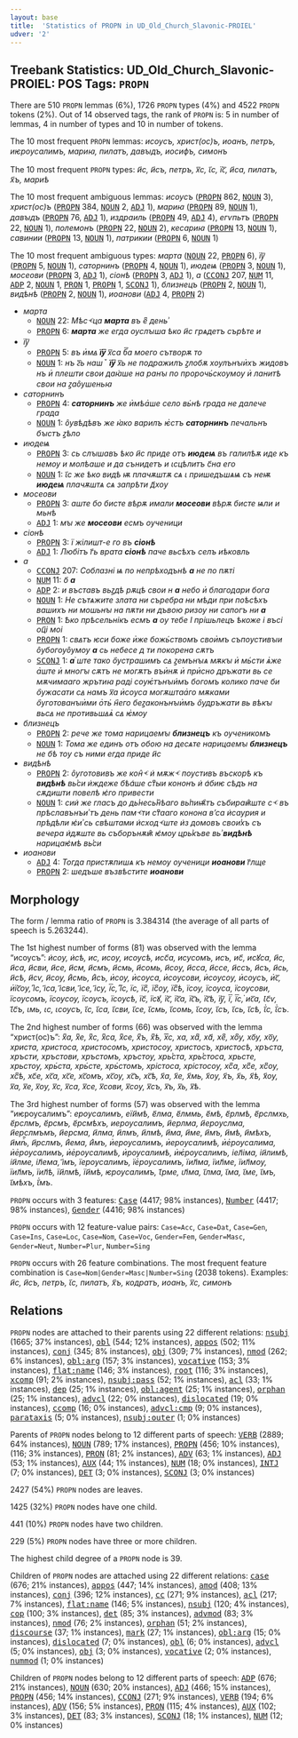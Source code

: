 ```yaml
---
layout: base
title:  'Statistics of PROPN in UD_Old_Church_Slavonic-PROIEL'
udver: '2'
---
```


## Treebank Statistics: UD_Old_Church_Slavonic-PROIEL: POS Tags: `PROPN`

There are 510 `PROPN` lemmas (6%), 1726 `PROPN` types (4%) and 4522 `PROPN` tokens (2%).
Out of 14 observed tags, the rank of `PROPN` is: 5 in number of lemmas, 4 in number of types and 10 in number of tokens.

The 10 most frequent `PROPN` lemmas: <em>исоусъ, христ(ос)ъ, иоанъ, петръ, иѥроусалимъ, мариꙗ, пилатъ, давꙑдъ, иосифъ, симонъ</em>

The 10 most frequent `PROPN` types:  <em>и҃с, и҃съ, петръ, х꙯с, ꙇ҃с, їс꙯, и҃са, пилатъ, х҃ъ, мариѣ</em>

The 10 most frequent ambiguous lemmas: <em>исоусъ</em> (<tt><a href="cu_proiel-pos-PROPN.html">PROPN</a></tt> 862, <tt><a href="cu_proiel-pos-NOUN.html">NOUN</a></tt> 3), <em>христ(ос)ъ</em> (<tt><a href="cu_proiel-pos-PROPN.html">PROPN</a></tt> 384, <tt><a href="cu_proiel-pos-NOUN.html">NOUN</a></tt> 2, <tt><a href="cu_proiel-pos-ADJ.html">ADJ</a></tt> 1), <em>мариꙗ</em> (<tt><a href="cu_proiel-pos-PROPN.html">PROPN</a></tt> 89, <tt><a href="cu_proiel-pos-NOUN.html">NOUN</a></tt> 1), <em>давꙑдъ</em> (<tt><a href="cu_proiel-pos-PROPN.html">PROPN</a></tt> 76, <tt><a href="cu_proiel-pos-ADJ.html">ADJ</a></tt> 1), <em>издраиль</em> (<tt><a href="cu_proiel-pos-PROPN.html">PROPN</a></tt> 49, <tt><a href="cu_proiel-pos-ADJ.html">ADJ</a></tt> 4), <em>егѵпьтъ</em> (<tt><a href="cu_proiel-pos-PROPN.html">PROPN</a></tt> 22, <tt><a href="cu_proiel-pos-NOUN.html">NOUN</a></tt> 1), <em>полемонъ</em> (<tt><a href="cu_proiel-pos-PROPN.html">PROPN</a></tt> 22, <tt><a href="cu_proiel-pos-NOUN.html">NOUN</a></tt> 2), <em>кесариꙗ</em> (<tt><a href="cu_proiel-pos-PROPN.html">PROPN</a></tt> 13, <tt><a href="cu_proiel-pos-NOUN.html">NOUN</a></tt> 1), <em>савинии</em> (<tt><a href="cu_proiel-pos-PROPN.html">PROPN</a></tt> 13, <tt><a href="cu_proiel-pos-NOUN.html">NOUN</a></tt> 1), <em>патрикии</em> (<tt><a href="cu_proiel-pos-PROPN.html">PROPN</a></tt> 6, <tt><a href="cu_proiel-pos-NOUN.html">NOUN</a></tt> 1)

The 10 most frequent ambiguous types:  <em>марта</em> (<tt><a href="cu_proiel-pos-NOUN.html">NOUN</a></tt> 22, <tt><a href="cu_proiel-pos-PROPN.html">PROPN</a></tt> 6), <em>їу꙯</em> (<tt><a href="cu_proiel-pos-PROPN.html">PROPN</a></tt> 5, <tt><a href="cu_proiel-pos-NOUN.html">NOUN</a></tt> 1), <em>саторнинъ</em> (<tt><a href="cu_proiel-pos-PROPN.html">PROPN</a></tt> 4, <tt><a href="cu_proiel-pos-NOUN.html">NOUN</a></tt> 1), <em>июдеѩ</em> (<tt><a href="cu_proiel-pos-PROPN.html">PROPN</a></tt> 3, <tt><a href="cu_proiel-pos-NOUN.html">NOUN</a></tt> 1), <em>мосеови</em> (<tt><a href="cu_proiel-pos-PROPN.html">PROPN</a></tt> 3, <tt><a href="cu_proiel-pos-ADJ.html">ADJ</a></tt> 1), <em>сіонѣ</em> (<tt><a href="cu_proiel-pos-PROPN.html">PROPN</a></tt> 3, <tt><a href="cu_proiel-pos-ADJ.html">ADJ</a></tt> 1), <em>а</em> (<tt><a href="cu_proiel-pos-CCONJ.html">CCONJ</a></tt> 207, <tt><a href="cu_proiel-pos-NUM.html">NUM</a></tt> 11, <tt><a href="cu_proiel-pos-ADP.html">ADP</a></tt> 2, <tt><a href="cu_proiel-pos-NOUN.html">NOUN</a></tt> 1, <tt><a href="cu_proiel-pos-PRON.html">PRON</a></tt> 1, <tt><a href="cu_proiel-pos-PROPN.html">PROPN</a></tt> 1, <tt><a href="cu_proiel-pos-SCONJ.html">SCONJ</a></tt> 1), <em>близнецъ</em> (<tt><a href="cu_proiel-pos-PROPN.html">PROPN</a></tt> 2, <tt><a href="cu_proiel-pos-NOUN.html">NOUN</a></tt> 1), <em>видѣнѣ</em> (<tt><a href="cu_proiel-pos-PROPN.html">PROPN</a></tt> 2, <tt><a href="cu_proiel-pos-NOUN.html">NOUN</a></tt> 1), <em>иоанови</em> (<tt><a href="cu_proiel-pos-ADJ.html">ADJ</a></tt> 4, <tt><a href="cu_proiel-pos-PROPN.html">PROPN</a></tt> 2)


* <em>марта</em>
  * <tt><a href="cu_proiel-pos-NOUN.html">NOUN</a></tt> 22: <em>Мѣсⱕца <b>марта</b> въ е͆ день͗</em>
  * <tt><a href="cu_proiel-pos-PROPN.html">PROPN</a></tt> 6: <em><b>марта</b> же егда оуслꙑша ѣко и҃с грѧдетъ сърѣте и</em>
* <em>їу꙯</em>
  * <tt><a href="cu_proiel-pos-PROPN.html">PROPN</a></tt> 5: <em>въ и҅мꙙ <b>їу꙯</b> х꙯са б꙯а моего сътворѫ то</em>
  * <tt><a href="cu_proiel-pos-NOUN.html">NOUN</a></tt> 1: <em>нъ г꙯ь нашꙿ <b>їу꙯</b> х꙯ь не подражилъ ꙁлобѫ хоулънꙑи҅хъ жидовъ нъ и҅ плешти свои даꙗ҆ше на ранꙑ по пророчь҆скоумоу и҅ ланитѣ свои на ꙁао̑ушеньꙗ</em>
* <em>саторнинъ</em>
  * <tt><a href="cu_proiel-pos-PROPN.html">PROPN</a></tt> 4: <em><b>саторнинъ</b> же и҅мѣа҅ше село вь҆нѣ града не далече града</em>
  * <tt><a href="cu_proiel-pos-NOUN.html">NOUN</a></tt> 1: <em>о̑увѣдѣвъ же ꙗ҅ко варилъ ѥ҅стъ <b>саторнинъ</b> печальнъ бꙑстъ ꙁѣло</em>
* <em>июдеѩ</em>
  * <tt><a href="cu_proiel-pos-PROPN.html">PROPN</a></tt> 3: <em>сь слꙑшавъ ѣко и҃с приде отъ <b>июдеѩ</b> въ галилѣѫ иде къ немоу и молѣаше и да сънидетъ и ꙇсцѣлитъ с҃на его</em>
  * <tt><a href="cu_proiel-pos-NOUN.html">NOUN</a></tt> 1: <em>ꙇ҃с же ѣко видѣ ѭ плачѫштѫ сѧ ꙇ пришедъшѧѩ съ неѭ <b>июдеѩ</b> плачѫштѧ сѧ запрѣти д҃хоу</em>
* <em>мосеови</em>
  * <tt><a href="cu_proiel-pos-PROPN.html">PROPN</a></tt> 3: <em>аште бо бисте вѣрѫ имали <b>мосеови</b> вѣрѫ бисте ѩли и мьнѣ</em>
  * <tt><a href="cu_proiel-pos-ADJ.html">ADJ</a></tt> 1: <em>мꙑ же <b>мосеови</b> есмъ оученици</em>
* <em>сіонѣ</em>
  * <tt><a href="cu_proiel-pos-PROPN.html">PROPN</a></tt> 3: <em>ї жілишт-е го въ <b>сіонѣ</b></em>
  * <tt><a href="cu_proiel-pos-ADJ.html">ADJ</a></tt> 1: <em>Любітъ г҃ь врата <b>сіонѣ</b> паче вьсѣхъ селъ иѣковль</em>
* <em>а</em>
  * <tt><a href="cu_proiel-pos-CCONJ.html">CCONJ</a></tt> 207: <em>Соблазні ѩ по непрѣходънѣ <b>а</b> не по пѫті</em>
  * <tt><a href="cu_proiel-pos-NUM.html">NUM</a></tt> 11: <em>о҃ <b>а</b></em>
  * <tt><a href="cu_proiel-pos-ADP.html">ADP</a></tt> 2: <em>и въставъ вьꙁдѣ рѫцѣ свои н <b>а</b> небо и҅ благодари бога</em>
  * <tt><a href="cu_proiel-pos-NOUN.html">NOUN</a></tt> 1: <em>Не сътѧжите злата ни съребра ни мѣди при поѣсѣхъ вашихъ ни мошьнꙑ на пѫти ни дъвою ризоу ни сапогъ ни <b>а</b></em>
  * <tt><a href="cu_proiel-pos-PRON.html">PRON</a></tt> 1: <em>Ѣко прѣсельнікъ есмъ <b>а</b> оу тебе І прішьлецъ ѣкоже і въсі оц҃і моі</em>
  * <tt><a href="cu_proiel-pos-PROPN.html">PROPN</a></tt> 1: <em>свꙙтъ ѥси боже и҅же божь҆ствомъ свои҅мъ съпоустивꙑи о̑убогоуо̑умоу <b>а</b> сь небесе д ти покорена сѫтъ</em>
  * <tt><a href="cu_proiel-pos-SCONJ.html">SCONJ</a></tt> 1: <em><b>а</b> ҅ште тако о҄устрашимъ сꙙ ꙁемънꙑѧ мѫкꙑ и҅ мь҆сти ѧ҅же а҅ште и҅ многꙑ сѫтъ не могѫтъ въи҅нѫ и҅ при҅сно дръжати вь се мѫчимааго жрътиꙗ раді соуѥ҅тънꙑи҆мъ богомъ колико паче би о҄ужасати сꙙ намъ х꙯а и҅соуса могѫштаа҅го мѫками о҄уготованꙑи҅ми о҅ть҆ н҄его беꙁаконънꙑи҅мъ о҄удръжати вь вѣкꙑ вьсꙙ не противьшꙙѧ҅ сꙙ ѥ҅моу</em>
* <em>близнецъ</em>
  * <tt><a href="cu_proiel-pos-PROPN.html">PROPN</a></tt> 2: <em>рече же тома нарицаемꙑ <b>близнецъ</b> къ оученикомъ</em>
  * <tt><a href="cu_proiel-pos-NOUN.html">NOUN</a></tt> 1: <em>Тома же единъ отъ обою на десѧте нарицаемꙑ <b>близнецъ</b> не бѣ тоу съ ними егда приде и҃с</em>
* <em>видѣнѣ</em>
  * <tt><a href="cu_proiel-pos-PROPN.html">PROPN</a></tt> 2: <em>о̑уготовивъ же кон̑ⱕ и͑ мѫжⱕ поустивъ въскорѣ къ <b>видѣнѣ</b> вь͗си и͑ждеже бѣа͑ше ст͆ыи кононъ и͑ а͑биѥ сѣдъ на сѫдишти повелѣ ѥ͑го привести</em>
  * <tt><a href="cu_proiel-pos-NOUN.html">NOUN</a></tt> 1: <em>сии͑ же гласъ до дь͗несь͗н̑ѣаго вь͗пиѭ҄тъ събираѭ̑ште сⱕ въ прѣславънъи͗ тъ день памⱕти ст͆ааго конона вʼса и͑саурия и прѣдѣли ѥ͑и͗ сь свѣштами и͑сходⱕште и͑з домовъ свои͗хъ съ вечера и͑дѫште вь съборънѫѭ̑ ѥ͑моу црь͗къве вь͗ <b>видѣнѣ</b> нарицаѥ͑мѣ вь͗си</em>
* <em>иоанови</em>
  * <tt><a href="cu_proiel-pos-ADJ.html">ADJ</a></tt> 4: <em>Тогда пристѫпишѧ къ немоу оученици <b>иоанови</b> г҃лще</em>
  * <tt><a href="cu_proiel-pos-PROPN.html">PROPN</a></tt> 2: <em>шедъше възвѣстите <b>иоанови</b></em>

## Morphology

The form / lemma ratio of `PROPN` is 3.384314 (the average of all parts of speech is 5.263244).

The 1st highest number of forms (81) was observed with the lemma “исоусъ”: <em>и͑соу, и͑сѣ, ис, исоу, исоусѣ, исс҃а, исусомъ, исъ, ис҃, исꙋса, и҃с, и҃са, и҃сви, и҃се, и҃см, и҃смъ, и҃смь, и҃сомь, и҃соу, и҃сса, и҃ссе, и҃ссъ, и҃съ, и҃сь, и҃сѣ, и҃сѵ, и҃сѹ, и҃҅смь, и҃҅съ, и҅соу, и҅соуса, и҅соусови, и҅соусоу, и҅соусъ, и҅с꙯, и҅їс꙯оу, і͆с, і҃са, і҃сви, і҃се, і҃су, і꙯с, ї͆с, їс, їс͆, їс͆оу, їс͆ѣ, їсоу, їсоуса, їсоусови, їсоусомъ, їсоусоу, їсоусъ, їсоусѣ, їс҃, їсꙋ, їс꙯, їс꙯а, їс꙯ъ, їс꙯ѣ, їу꙯, ї꙯, ї꙯с, ҅ис꙯а, Ꙇс҃ѵ, Ꙇ҃с҃ъ, ꙇмь, ꙇс, ꙇсоусъ, ꙇ҃с, ꙇ҃са, ꙇ҃сви, ꙇ҃се, ꙇ҃смь, ꙇ҃сомь, ꙇ҃соу, ꙇ҃съ, ꙇ҃сь, ꙇ҃сѣ, ꙇ҃҅с, ꙇ҃҅съ</em>.

The 2nd highest number of forms (66) was observed with the lemma “христ(ос)ъ”: <em>х͆а, х͆е, х͆с, х͆са, х͆се, х͆ъ, х͆ѣ, х͞с, ха, ха͆, ха҃, хе͆, хо͆у, хо҃у, хо꙯у, христа, христоса, христосомъ, христосоу, христосъ, христосѣ, хръста, хръсти, хръстови, хръстомъ, хръстоу, хрь͗ста, хрь͗стоса, хрьсте, хрьстоу, хрь҆ста, хрь҆сте, хрь҆стомъ, хрістоса, хрістосоу, хс͆а, хс͆е, хс͆оу, хс͆ѣ, хс҃е, хс꙯а, хс꙯е, хс꙯омъ, хс꙯оу, хс꙯ъ, хс꙯ѣ, х҃а, х҃е, х҃мь, х҃оу, х҃ъ, х҃ь, х҃ѣ, х҃ѹ, х꙯а, х꙯е, х꙯оу, х꙯с, х꙯са, х꙯се, х꙯сови, х꙯соу, х꙯съ, х꙯ъ, х꙯ь, х꙯ѣ</em>.

The 3rd highest number of forms (57) was observed with the lemma “иѥроусалимъ”: <em>ероусалимъ, еїи҃мѣ, е҃лма, е҃лммь, е҃мѣ, е҃рлмѣ, е҃рслмхь, е҃рслмъ, е҃рсмъ, е҃рсмѣхъ, иероусалимъ, и҃ерлма, и҃ероуслма, и҃ерслмъмъ, и҃ерсма, и҃лма, и҃лмъ, и҃лмѣ, и҃ма, и҃ме, и҃мъ, и҃мѣ, и҃мѣхъ, и҃мѣⷯ҇, и҃рслмъ, и҃҅ема, и҃҅мъ, и҅ероусалимъ, и҅ероусалимѣ, и҅е҅роусалима, и҅е҅роусалимъ, и҅е҅роусалимѣ, и҅роусалимѣ, и҅ѥ҅роусалимъ, іел҃іма, іи҃лимѣ, іи҃лме, іл҃ема, і҃мъ, їероусалимъ, їе҅роусалимъ, їил҃ма, їил҃ме, їил҃моу, їил҃мъ, їил҃ѣ, їи҃лмѣ, їи҃мѣ, ѥроусалимъ, Ꙇ҃рме, ꙇл҃ма, ꙇ҃лма, ꙇ҃ма, ꙇ҃ме, ꙇ҃мъ, ꙇ҃мѣхъ, ꙇ҃҅мъ</em>.

`PROPN` occurs with 3 features: <tt><a href="cu_proiel-feat-Case.html">Case</a></tt> (4417; 98% instances), <tt><a href="cu_proiel-feat-Number.html">Number</a></tt> (4417; 98% instances), <tt><a href="cu_proiel-feat-Gender.html">Gender</a></tt> (4416; 98% instances)

`PROPN` occurs with 12 feature-value pairs: `Case=Acc`, `Case=Dat`, `Case=Gen`, `Case=Ins`, `Case=Loc`, `Case=Nom`, `Case=Voc`, `Gender=Fem`, `Gender=Masc`, `Gender=Neut`, `Number=Plur`, `Number=Sing`

`PROPN` occurs with 26 feature combinations.
The most frequent feature combination is `Case=Nom|Gender=Masc|Number=Sing` (2038 tokens).
Examples: <em>и҃с, и҃съ, петръ, ꙇ҃с, пилатъ, х҃ъ, кодратъ, иоанъ, х꙯с, симонъ</em>


## Relations

`PROPN` nodes are attached to their parents using 22 different relations: <tt><a href="cu_proiel-dep-nsubj.html">nsubj</a></tt> (1665; 37% instances), <tt><a href="cu_proiel-dep-obl.html">obl</a></tt> (544; 12% instances), <tt><a href="cu_proiel-dep-appos.html">appos</a></tt> (502; 11% instances), <tt><a href="cu_proiel-dep-conj.html">conj</a></tt> (345; 8% instances), <tt><a href="cu_proiel-dep-obj.html">obj</a></tt> (309; 7% instances), <tt><a href="cu_proiel-dep-nmod.html">nmod</a></tt> (262; 6% instances), <tt><a href="cu_proiel-dep-obl-arg.html">obl:arg</a></tt> (157; 3% instances), <tt><a href="cu_proiel-dep-vocative.html">vocative</a></tt> (153; 3% instances), <tt><a href="cu_proiel-dep-flat-name.html">flat:name</a></tt> (146; 3% instances), <tt><a href="cu_proiel-dep-root.html">root</a></tt> (116; 3% instances), <tt><a href="cu_proiel-dep-xcomp.html">xcomp</a></tt> (91; 2% instances), <tt><a href="cu_proiel-dep-nsubj-pass.html">nsubj:pass</a></tt> (52; 1% instances), <tt><a href="cu_proiel-dep-acl.html">acl</a></tt> (33; 1% instances), <tt><a href="cu_proiel-dep-dep.html">dep</a></tt> (25; 1% instances), <tt><a href="cu_proiel-dep-obl-agent.html">obl:agent</a></tt> (25; 1% instances), <tt><a href="cu_proiel-dep-orphan.html">orphan</a></tt> (25; 1% instances), <tt><a href="cu_proiel-dep-advcl.html">advcl</a></tt> (22; 0% instances), <tt><a href="cu_proiel-dep-dislocated.html">dislocated</a></tt> (19; 0% instances), <tt><a href="cu_proiel-dep-ccomp.html">ccomp</a></tt> (16; 0% instances), <tt><a href="cu_proiel-dep-advcl-cmp.html">advcl:cmp</a></tt> (9; 0% instances), <tt><a href="cu_proiel-dep-parataxis.html">parataxis</a></tt> (5; 0% instances), <tt><a href="cu_proiel-dep-nsubj-outer.html">nsubj:outer</a></tt> (1; 0% instances)

Parents of `PROPN` nodes belong to 12 different parts of speech: <tt><a href="cu_proiel-pos-VERB.html">VERB</a></tt> (2889; 64% instances), <tt><a href="cu_proiel-pos-NOUN.html">NOUN</a></tt> (789; 17% instances), <tt><a href="cu_proiel-pos-PROPN.html">PROPN</a></tt> (456; 10% instances),  (116; 3% instances), <tt><a href="cu_proiel-pos-PRON.html">PRON</a></tt> (81; 2% instances), <tt><a href="cu_proiel-pos-ADV.html">ADV</a></tt> (63; 1% instances), <tt><a href="cu_proiel-pos-ADJ.html">ADJ</a></tt> (53; 1% instances), <tt><a href="cu_proiel-pos-AUX.html">AUX</a></tt> (44; 1% instances), <tt><a href="cu_proiel-pos-NUM.html">NUM</a></tt> (18; 0% instances), <tt><a href="cu_proiel-pos-INTJ.html">INTJ</a></tt> (7; 0% instances), <tt><a href="cu_proiel-pos-DET.html">DET</a></tt> (3; 0% instances), <tt><a href="cu_proiel-pos-SCONJ.html">SCONJ</a></tt> (3; 0% instances)

2427 (54%) `PROPN` nodes are leaves.

1425 (32%) `PROPN` nodes have one child.

441 (10%) `PROPN` nodes have two children.

229 (5%) `PROPN` nodes have three or more children.

The highest child degree of a `PROPN` node is 39.

Children of `PROPN` nodes are attached using 22 different relations: <tt><a href="cu_proiel-dep-case.html">case</a></tt> (676; 21% instances), <tt><a href="cu_proiel-dep-appos.html">appos</a></tt> (447; 14% instances), <tt><a href="cu_proiel-dep-amod.html">amod</a></tt> (408; 13% instances), <tt><a href="cu_proiel-dep-conj.html">conj</a></tt> (396; 12% instances), <tt><a href="cu_proiel-dep-cc.html">cc</a></tt> (271; 9% instances), <tt><a href="cu_proiel-dep-acl.html">acl</a></tt> (217; 7% instances), <tt><a href="cu_proiel-dep-flat-name.html">flat:name</a></tt> (146; 5% instances), <tt><a href="cu_proiel-dep-nsubj.html">nsubj</a></tt> (120; 4% instances), <tt><a href="cu_proiel-dep-cop.html">cop</a></tt> (100; 3% instances), <tt><a href="cu_proiel-dep-det.html">det</a></tt> (85; 3% instances), <tt><a href="cu_proiel-dep-advmod.html">advmod</a></tt> (83; 3% instances), <tt><a href="cu_proiel-dep-nmod.html">nmod</a></tt> (76; 2% instances), <tt><a href="cu_proiel-dep-orphan.html">orphan</a></tt> (51; 2% instances), <tt><a href="cu_proiel-dep-discourse.html">discourse</a></tt> (37; 1% instances), <tt><a href="cu_proiel-dep-mark.html">mark</a></tt> (27; 1% instances), <tt><a href="cu_proiel-dep-obl-arg.html">obl:arg</a></tt> (15; 0% instances), <tt><a href="cu_proiel-dep-dislocated.html">dislocated</a></tt> (7; 0% instances), <tt><a href="cu_proiel-dep-obl.html">obl</a></tt> (6; 0% instances), <tt><a href="cu_proiel-dep-advcl.html">advcl</a></tt> (5; 0% instances), <tt><a href="cu_proiel-dep-obj.html">obj</a></tt> (3; 0% instances), <tt><a href="cu_proiel-dep-vocative.html">vocative</a></tt> (2; 0% instances), <tt><a href="cu_proiel-dep-nummod.html">nummod</a></tt> (1; 0% instances)

Children of `PROPN` nodes belong to 12 different parts of speech: <tt><a href="cu_proiel-pos-ADP.html">ADP</a></tt> (676; 21% instances), <tt><a href="cu_proiel-pos-NOUN.html">NOUN</a></tt> (630; 20% instances), <tt><a href="cu_proiel-pos-ADJ.html">ADJ</a></tt> (466; 15% instances), <tt><a href="cu_proiel-pos-PROPN.html">PROPN</a></tt> (456; 14% instances), <tt><a href="cu_proiel-pos-CCONJ.html">CCONJ</a></tt> (271; 9% instances), <tt><a href="cu_proiel-pos-VERB.html">VERB</a></tt> (194; 6% instances), <tt><a href="cu_proiel-pos-ADV.html">ADV</a></tt> (156; 5% instances), <tt><a href="cu_proiel-pos-PRON.html">PRON</a></tt> (115; 4% instances), <tt><a href="cu_proiel-pos-AUX.html">AUX</a></tt> (102; 3% instances), <tt><a href="cu_proiel-pos-DET.html">DET</a></tt> (83; 3% instances), <tt><a href="cu_proiel-pos-SCONJ.html">SCONJ</a></tt> (18; 1% instances), <tt><a href="cu_proiel-pos-NUM.html">NUM</a></tt> (12; 0% instances)

